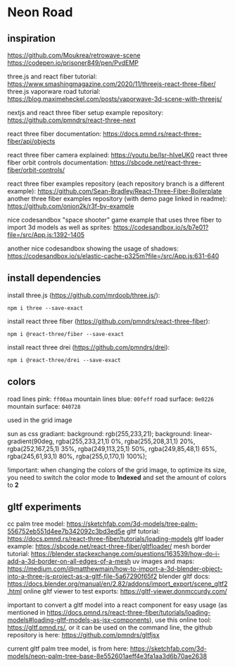 
# Neon Road

## inspiration

<https://github.com/Moukrea/retrowave-scene>
<https://codepen.io/prisoner849/pen/PvdEMP>

three.js and react fiber tutorial: <https://www.smashingmagazine.com/2020/11/threejs-react-three-fiber/>
three.js vaporware road tutorial: <https://blog.maximeheckel.com/posts/vaporwave-3d-scene-with-threejs/>

nextjs and react three fiber setup example repository: <https://github.com/pmndrs/react-three-next>

react three fiber documentation: <https://docs.pmnd.rs/react-three-fiber/api/objects>

react three fiber camera explained: <https://youtu.be/Isr-hIveUK0>
react three fiber orbit controls documentation: <https://sbcode.net/react-three-fiber/orbit-controls/>

react three fiber examples repository (each repository branch is a different example): <https://github.com/Sean-Bradley/React-Three-Fiber-Boilerplate>
another three fiber examples repository (with demo page linked in readme): <https://github.com/onion2k/r3f-by-example>

nice codesandbox "space shooter" game example that uses three fiber to import 3d models as well as sprites: <https://codesandbox.io/s/b7e01?file=/src/App.js:1392-1405>

another nice codesandbox showing the usage of shadows: <https://codesandbox.io/s/elastic-cache-p325m?file=/src/App.js:631-640>

## install dependencies

install three.js (<https://github.com/mrdoob/three.js/>):

`npm i three --save-exact`

install react three fiber (<https://github.com/pmndrs/react-three-fiber>):

`npm i @react-three/fiber --save-exact`

install react three drei (<https://github.com/pmndrs/drei>):

`npm i @react-three/drei --save-exact`

## colors

road lines pink: `ff00aa`
mountain lines blue: `00feff`
road surface: `0e0226`
mountain surface: `040728`

used in the grid image

sun as css gradiant:
background: rgb(255,233,21);
background: linear-gradient(90deg, rgba(255,233,21,1) 0%, rgba(255,208,31,1) 20%, rgba(252,167,25,1) 35%, rgba(249,113,25,1) 50%, rgba(249,85,48,1) 65%, rgba(245,61,93,1) 80%, rgba(255,0,170,1) 100%);

!important: when changing the colors of the grid image, to optimize its size, you need to switch the color mode to **Indexed** and set the amount of colors to **2**










## gltf experiments

cc palm tree model: <https://sketchfab.com/3d-models/tree-palm-556752eb551d4ee7b342092c3bd3ed5e>
gltf tutorial: <https://docs.pmnd.rs/react-three-fiber/tutorials/loading-models>
gltf loader example: <https://sbcode.net/react-three-fiber/gltfloader/>
mesh border tutorial: <https://blender.stackexchange.com/questions/163539/how-do-i-add-a-3d-border-on-all-edges-of-a-mesh>
uv images and maps: <https://medium.com/@matthewmain/how-to-import-a-3d-blender-object-into-a-three-js-project-as-a-gltf-file-5a67290f65f2>
blender gltf docs: <https://docs.blender.org/manual/en/2.82/addons/import_export/scene_gltf2.html>
online gltf viewer to test exports: <https://gltf-viewer.donmccurdy.com/>


important to convert a gltf model into a react component for easy usage (as mentioned in <https://docs.pmnd.rs/react-three-fiber/tutorials/loading-models#loading-gltf-models-as-jsx-components>), use this online tool: <https://gltf.pmnd.rs/>, or it can be used on the command line, the github repository is here: <https://github.com/pmndrs/gltfjsx>

current gltf palm tree model, is from here: <https://sketchfab.com/3d-models/neon-palm-tree-base-8e552601aeff4e3fa1aa3d6b70ae2638>